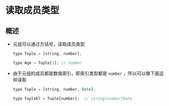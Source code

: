 # 读取成员类型

## 概述

+ 元组可以通过方括号，读取成员类型

  ```js
  type Tuple = [string, number];

  type Age = Tuple[1]; // number
  ```

+ 由于元组的成员都是数值索引，即索引类型都是 `number` ，所以可以像下面这样读取

  ```js
  type Tuple = [string, number, Date];

  type TupleEl = Tuple[number];  // string|number|Date
  ```
